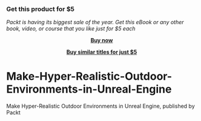 
### Get this product for $5

<i>Packt is having its biggest sale of the year. Get this eBook or any other book, video, or course that you like just for $5 each</i>


<b><p align='center'>[Buy now](https://packt.link/9781800566545)</p></b>


<b><p align='center'>[Buy similar titles for just $5](https://subscription.packtpub.com/search)</p></b>


# Make-Hyper-Realistic-Outdoor-Environments-in-Unreal-Engine
Make Hyper-Realistic Outdoor Environments in Unreal Engine, published by Packt
